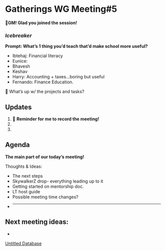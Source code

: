 # Gatherings WG Meeting#5

🌱**GM! Glad you joined the session!** 

### *Icebreaker*

**Prompt: What’s 1 thing you’d teach that’d make school more useful?**

- Ibtehaj: Financial literacy
- Eunice:
- Bhavesh
- Keshav
- Harry: Accounting + taxes…boring but useful
- Fernando: Finance Education.

<aside>
📢 What’s up w/ the projects and tasks?

## Updates

1. 🔴 **Reminder for me to record the meeting!**
2. 
3. 
</aside>

## Agenda

**The main part of our today’s meeting!** 

Thoughts & Ideas:

- The next steps
- SkywalkerZ drop- everything leading up to it
- Getting started on mentorship doc.
- LT host guide
- Possible meeting time changes?
- ****

## **Next meeting ideas:**

- 

[Untitled Database](Gatherings%20WG%20Meeting#5%20c3198c74d07b4773875299c3ecc4b2fb/Untitled%20Database%204c252950ce964e80be2bc4d8ae3b0f3a.csv)
